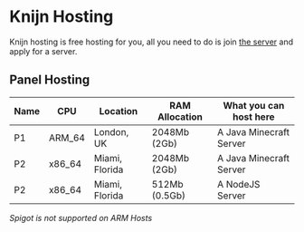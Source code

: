 # Knijn Hosting
Knijn hosting is free hosting for you, all you need to do is join [the server](https://discord.gg/FYXbHcBbrN) and apply for a server.

## Panel Hosting

Name | CPU  | Location       | RAM Allocation | What you can host here             
-----|------|----------------|-------------|------------------------------------|
P1   |ARM_64| London, UK     | 2048Mb (2Gb)   | A Java Minecraft Server            |
P2   |x86_64| Miami, Florida | 2048Mb (2Gb)   | A Java Minecraft Server		  |
P2   |x86_64| Miami, Florida | 512Mb  (0.5Gb) | A NodeJS Server			  |



*Spigot is not supported on ARM Hosts*
